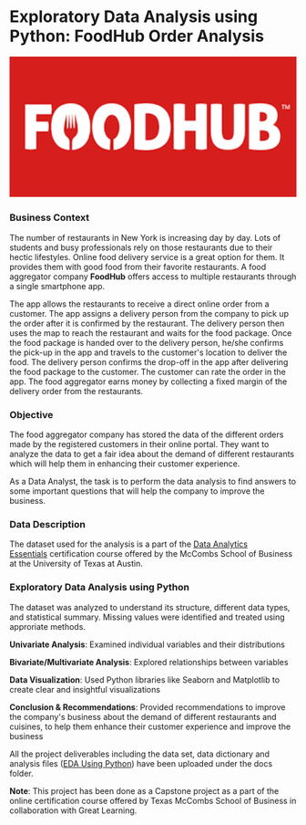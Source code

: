 # Exploratory Data Analysis using Python: **FoodHub Order Analysis**

<img src="assets/food%20hub.png" alt="Food Hub" width="990"/>

### Business Context

The number of restaurants in New York is increasing day by day. Lots of students and busy professionals rely on those restaurants due to their hectic lifestyles. Online food delivery service is a great option for them. It provides them with good food from their favorite restaurants. A food aggregator company **FoodHub** offers access to multiple restaurants through a single smartphone app.

The app allows the restaurants to receive a direct online order from a customer. The app assigns a delivery person from the company to pick up the order after it is confirmed by the restaurant. The delivery person then uses the map to reach the restaurant and waits for the food package. Once the food package is handed over to the delivery person, he/she confirms the pick-up in the app and travels to the customer's location to deliver the food. The delivery person confirms the drop-off in the app after delivering the food package to the customer. The customer can rate the order in the app. The food aggregator earns money by collecting a fixed margin of the delivery order from the restaurants.

### Objective

The food aggregator company has stored the data of the different orders made by the registered customers in their online portal. They want to analyze the data to get a fair idea about the demand of different restaurants which will help them in enhancing their customer experience. 

As a Data Analyst, the task is to perform the data analysis to find answers to some important questions that will help the company to improve the business.

### Data Description

The dataset used for the analysis is a part of the [Data Analytics Essentials](https://www.mygreatlearning.com/data-analytics-essentials-online-course) certification course offered by the McCombs School of Business at the University of Texas at Austin.

### Exploratory Data Analysis using Python

The dataset was analyzed to understand its structure, different data types, and statistical summary. Missing values were identified and treated using approriate methods. 

**Univariate Analysis**: Examined individual variables and their distributions

**Bivariate/Multivariate Analysis**: Explored relationships between variables

**Data Visualization**: Used Python libraries like Seaborn and Matplotlib to create clear and insightful visualizations

**Conclusion & Recommendations**: Provided recommendations to improve the company's business about the demand of different restaurants and cuisines, to help them enhance their customer experience and improve the business

All the project deliverables including the data set, data dictionary and analysis files ([EDA Using Python](https://revathiputrevu.github.io/Exploratory-Data-Analysis-with-Python/)) have been uploaded under the docs folder.  

**Note**: This project has been done as a Capstone project as a part of the online certification course offered by Texas McCombs School of Business in collaboration with Great Learning.


